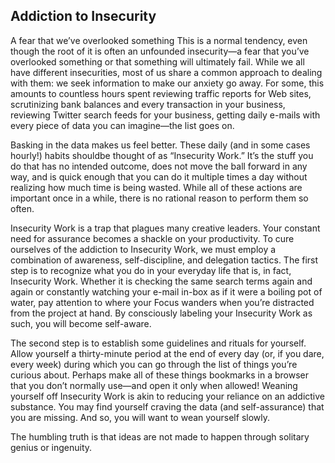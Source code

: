 ## Addiction to Insecurity 

A fear that we’ve overlooked something This is a normal
tendency, even though the root of it is often an unfounded insecurity—a fear
that you’ve overlooked something or that something will ultimately fail. While
we all have different insecurities, most of us share a common approach to
dealing with them: we seek information to make our anxiety go away. For some,
this amounts to countless hours spent reviewing traffic reports for Web sites,
scrutinizing bank balances and every transaction in your business, reviewing
Twitter search feeds for your business, getting daily e-mails with every piece
of data you can imagine—the list goes on.

Basking in the data makes us feel better. These daily (and in some cases
hourly!) habits shouldbe thought of as “Insecurity Work.” It’s the stuff you do
that has no intended outcome, does not move the ball forward in any way, and is
quick enough that you can do it multiple times a day without realizing how much
time is being wasted. While all of these actions are important once in a while,
there is no rational reason to perform them so often.

Insecurity Work is a trap that plagues many creative leaders. Your constant need
for assurance becomes a shackle on your productivity.  To cure ourselves of the
addiction to Insecurity Work, we must employ a combination of awareness,
self-discipline, and delegation tactics. The first step is to recognize what you
do in your everyday life that is, in fact, Insecurity Work. Whether it is
checking the same search terms again and again or constantly watching your
e-mail in-box as if it were a boiling pot of water, pay attention to where your
Focus wanders when you’re distracted from the project at hand. By consciously
labeling your Insecurity Work as such, you will become self-aware.

The second step is to establish some guidelines and rituals for yourself. Allow
yourself a thirty-minute period at the end of every day (or, if you dare, every
week) during which you can go through the list of things you’re curious about.
Perhaps make all of these things bookmarks in a browser that you don’t normally
use—and open it only when allowed! Weaning yourself off Insecurity Work is akin
to reducing your reliance on an addictive substance. You may find yourself
craving the data (and self-assurance) that you are missing. And so, you will
want to wean yourself slowly.

The humbling truth is that ideas are not made to happen through solitary genius
or ingenuity.
